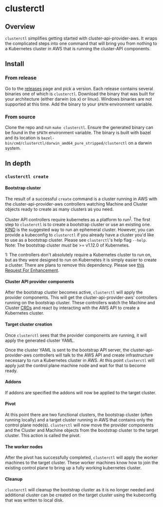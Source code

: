 # clusterctl

## Overview

`clusterctl` simplifies getting started with cluster-api-provider-aws. It wraps
the complicated steps into one command that will bring you from nothing to a
Kubernetes cluster in AWS that is running the cluster-API components.

## Install

### From release

Go to the
[releases](https://github.com/kubernetes-sigs/cluster-api-provider-aws/releases)
page and pick a version. Each release contains several binaries one of which is
`clusterctl`. Download the binary that was built for your architecture (either
darwin (os x) or linux). Windows binaries are not supported at this time. Add
the binary to your `$PATH` environment variable.

### From source

Clone the repo and run `make clusterctl`. Ensure the generated binary can be
found in the `$PATH` environment variable. The binary is built with bazel and
its location is `bazel-bin/cmd/clusterctl/darwin_amd64_pure_stripped/clusterctl`
on a darwin system.

## In depth

### `clusterctl create`

#### Bootstrap cluster

The result of a successful `create` command is a cluster running in AWS with the
cluster-api-provider-aws controllers watching Machine and Cluster objects ready
to create as many clusters as you need.

Cluster API controllers require kubernetes as a platform to
run<sup>[1](#footnote1)</sup>. The first step to `clusterctl` is to create a
bootstrap cluster or use an existing one. [KIND](https://sigs.k8s.io/kind) is
the suggested way to run an ephemeral cluster.
However, you can provide a kubeconfig to `clusterctl` if you already have a
cluster you'd like to use as a bootstrap cluster. Please see `clusterctl`'s help
flag `--help`. Note: The bootstrap cluster *must* be >= v1.12.0 of Kubernetes.

<a name="footnote1">1</a>: The controllers don't absolutely require a Kubernetes
cluster to run on, but as they were designed to run on Kubernetes it is simply
easier to create a cluster. There are plans to remove this dependency. Please
see [this Request For
Enhancement](https://github.com/kubernetes-sigs/cluster-api/issues/557).

#### Cluster API provider components

After the bootstrap cluster becomes active, `clusterctl` will apply the provider
components. This will get the cluster-api-provider-aws' controllers running on
the bootstrap cluster. These controllers watch the Machine and Cluster
[CRDs](https://kubernetes.io/docs/concepts/extend-kubernetes/api-extension/custom-resources/)
and react by interacting with the AWS API to create a Kubernetes cluster.

#### Target cluster creation

Once `clusterctl` sees that the provider components are running, it will apply
the generated cluster YAML.

Once the cluster YAML is sent to the bootstrap API server, the
cluster-api-provider-aws controllers will talk to the AWS API and create
infrastructure necessary to run a Kubernetes cluster in AWS. At this point
`clusterctl` will apply just the control plane machine node and wait for that to
become ready.

#### Addons

If addons are specified the addons will now be applied to the target cluster.

#### Pivot

At this point there are two functional clusters, the bootstrap cluster (often
running locally) and a target cluster running in AWS that contains only the
control plane node(s). `clusterctl` will now move the provider components and
the Cluster and Machine objects from the bootstrap cluster to the target
cluster. This action is called the pivot.

#### The worker nodes

After the pivot has successfully completed, `clusterctl` will apply the worker
machines to the target cluster. These worker machines know how to join the
existing control plane to bring up a fully working kubernetes cluster.

#### Cleanup

`clusterctl` will cleanup the bootstrap cluster as it is no longer needed and
additional cluster can be created on the target cluster using the kubeconfig
that was written to local disk.
